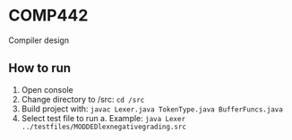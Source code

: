 # COMP442
Compiler design

## How to run
1. Open console
2. Change directory to /src: `cd /src`
3. Build project with: `javac Lexer.java TokenType.java BufferFuncs.java`
4. Select test file to run
    a. Example: `java Lexer ../testfiles/MODDEDlexnegativegrading.src`

